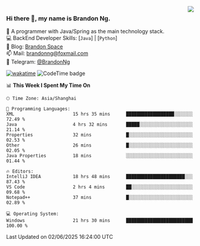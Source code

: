 <img  align="right" src="https://github-readme-stats-brandon0824.vercel.app/api/top-langs/?username=brandon0824&layout=compact">

### Hi there 👋, my name is Brandon Ng.

🌱 A programmer with Java/Spring as the main technology stack.  
💻 BackEnd Developer Skills: [`Java`] | [`Python`]  
📝 Blog: [Brandon Space](https://blog.brandonng.cc)  
📫 Mail: brandonng@foxmail.com  
📰 Telegram: [@BrandonNg](https://t.me/BrandonNg24)  

[![wakatime](https://wakatime.com/badge/user/940cafbf-f9d5-4b24-9a07-19bb072f52bb.svg)](https://wakatime.com/@940cafbf-f9d5-4b24-9a07-19bb072f52bb)
![CodeTime badge](https://img.shields.io/endpoint?style=flat-square&url=https%3A%2F%2Fapi.codetime.dev%2Fshield%3Fid%3D128%26project%3D%26in%3D604800000)

<!--START_SECTION:waka-->
📊 **This Week I Spent My Time On** 

```text
🕑︎ Time Zone: Asia/Shanghai

💬 Programming Languages: 
XML                      15 hrs 35 mins      ██████████████████░░░░░░░   72.49 % 
Java                     4 hrs 32 mins       █████░░░░░░░░░░░░░░░░░░░░   21.14 % 
Properties               32 mins             █░░░░░░░░░░░░░░░░░░░░░░░░   02.53 % 
Other                    26 mins             █░░░░░░░░░░░░░░░░░░░░░░░░   02.05 % 
Java Properties          18 mins             ░░░░░░░░░░░░░░░░░░░░░░░░░   01.44 % 

🔥 Editors: 
IntelliJ IDEA            18 hrs 48 mins      ██████████████████████░░░   87.43 % 
VS Code                  2 hrs 4 mins        ██░░░░░░░░░░░░░░░░░░░░░░░   09.68 % 
Notepad++                37 mins             █░░░░░░░░░░░░░░░░░░░░░░░░   02.89 % 

💻 Operating System: 
Windows                  21 hrs 30 mins      █████████████████████████   100.00 % 
```


 Last Updated on 02/06/2025 16:24:00 UTC
<!--END_SECTION:waka-->
